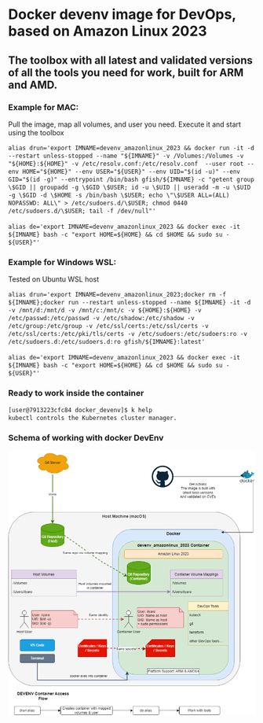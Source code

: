 # Docker devenv image for DevOps, based on Amazon Linux 2023

## The toolbox with all latest and validated versions of all the tools you need for work, built for ARM and AMD.

### Example for MAC: 
Pull the image, map all volumes, and user you need.
Execute it and start using the toolbox

```
alias drun='export IMNAME=devenv_amazonlinux_2023 && docker run -it -d --restart unless-stopped --name "${IMNAME}" -v /Volumes:/Volumes -v "${HOME}:${HOME}" -v /etc/resolv.conf:/etc/resolv.conf  --user root --env HOME="${HOME}" --env USER="${USER}" --env UID="$(id -u)" --env GID="$(id -g)" --entrypoint /bin/bash gfish/${IMNAME} -c "getent group \$GID || groupadd -g \$GID \$USER; id -u \$UID || useradd -m -u \$UID -g \$GID -d \$HOME -s /bin/bash \$USER; echo \"\$USER ALL=(ALL) NOPASSWD: ALL\" > /etc/sudoers.d/\$USER; chmod 0440 /etc/sudoers.d/\$USER; tail -f /dev/null"'

alias de='export IMNAME=devenv_amazonlinux_2023 && docker exec -it ${IMNAME} bash -c "export HOME=${HOME} && cd $HOME && sudo su - ${USER}"'
```

### Example for Windows WSL: 
Tested on Ubuntu WSL host

```
alias drun='export IMNAME=devenv_amazonlinux_2023;docker rm -f ${IMNAME};docker run --restart unless-stopped --name ${IMNAME} -it -d -v /mnt/d:/mnt/d -v /mnt/c:/mnt/c -v ${HOME}:${HOME} -v /etc/passwd:/etc/passwd -v /etc/shadow:/etc/shadow -v /etc/group:/etc/group -v /etc/ssl/certs:/etc/ssl/certs -v /etc/ssl/certs:/etc/pki/tls/certs -v /etc/sudoers:/etc/sudoers:ro -v /etc/sudoers.d:/etc/sudoers.d:ro gfish/${IMNAME}:latest'

alias de='export IMNAME=devenv_amazonlinux_2023 && docker exec -it ${IMNAME} bash -c "export HOME=${HOME} && cd $HOME && sudo su - ${USER}"'
```

### Ready to work inside the container
```
[user@7913223cfc84 docker_devenv]$ k help
kubectl controls the Kubernetes cluster manager.
```

### Schema of working with docker DevEnv

![Schema of Docker DevEnv](./schema_devenv.png)
